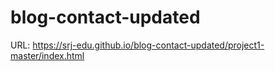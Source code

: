 # blog-contact-updated
URL: https://srj-edu.github.io/blog-contact-updated/project1-master/index.html
